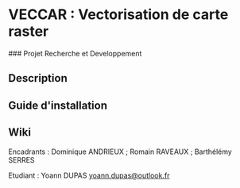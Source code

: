 # VECCAR : Vectorisation de carte raster
### Projet Recherche et Developpement


## Description

## Guide d'installation

## Wiki


Encadrants : Dominique ANDRIEUX ; Romain RAVEAUX ; Barthélémy SERRES

Etudiant : Yoann DUPAS <yoann.dupas@outlook.fr>
